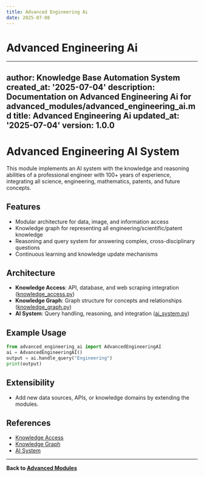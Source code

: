 ```yaml
---
title: Advanced Engineering Ai
date: 2025-07-08
---
```


# Advanced Engineering Ai

---
author: Knowledge Base Automation System
created_at: '2025-07-04'
description: Documentation on Advanced Engineering Ai for advanced_modules/advanced_engineering_ai.md
title: Advanced Engineering Ai
updated_at: '2025-07-04'
version: 1.0.0
---

# Advanced Engineering AI System

This module implements an AI system with the knowledge and reasoning abilities of a professional engineer with 100+ years of experience, integrating all science, engineering, mathematics, patents, and future concepts.

## Features
- Modular architecture for data, image, and information access
- Knowledge graph for representing all engineering/scientific/patent knowledge
- Reasoning and query system for answering complex, cross-disciplinary questions
- Continuous learning and knowledge update mechanisms

## Architecture
- **Knowledge Access**: API, database, and web scraping integration ([knowledge_access.py](../../src/advanced_engineering_ai/knowledge_access.py))
- **Knowledge Graph**: Graph structure for concepts and relationships ([knowledge_graph.py](../../src/advanced_engineering_ai/knowledge_graph.py))
- **AI System**: Query handling, reasoning, and integration ([ai_system.py](../../src/advanced_engineering_ai/ai_system.py))

## Example Usage
```python
from advanced_engineering_ai import AdvancedEngineeringAI
ai = AdvancedEngineeringAI()
output = ai.handle_query("Engineering")
print(output)
```

## Extensibility
- Add new data sources, APIs, or knowledge domains by extending the modules.

## References
- [Knowledge Access](../../src/advanced_engineering_ai/knowledge_access.py)
- [Knowledge Graph](../../src/advanced_engineering_ai/knowledge_graph.py)
- [AI System](../../src/advanced_engineering_ai/ai_system.py)

---
**Back to [Advanced Modules](./README.md)**
